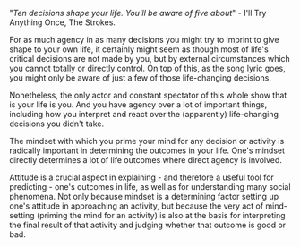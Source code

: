 "*Ten decisions shape your life. You'll be aware of five about*" - I'll Try Anything Once, The Strokes.

For as much agency in as many decisions you might try to imprint to give shape to your own life, it certainly might seem as though most of life's critical decisions are not made by you, but by external circumstances which you cannot totally or directly control.
On top of this, as the song lyric goes, you might only be aware of just a few of those life-changing decisions.

Nonetheless, the only actor and constant spectator of this whole show that is your life is you.
And you have agency over a lot of important things, including how you interpret and react over the (apparently) life-changing decisions you didn't take.

The mindset with which you prime your mind for any decision or activity is radically important in determining the outcomes in your life.
One's mindset directly determines a lot of life outcomes where direct agency is involved.

Attitude is a crucial aspect in explaining - and therefore a useful tool for predicting - one's outcomes in life, as well as for understanding many social phenomena.
Not only because mindset is a determining factor setting up one's attitude in approaching an activity, but because the very act of mind-setting (priming the mind for an activity) is also at the basis for interpreting the final result of that activity and judging whether that outcome is good or bad.

